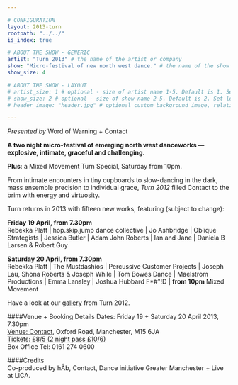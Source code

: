 ```yaml
---

# CONFIGURATION
layout: 2013-turn
rootpath: "../../"
is_index: true

# ABOUT THE SHOW - GENERIC
artist: "Turn 2013" # the name of the artist or company
show: "Micro-festival of new north west dance." # the name of the show
show_size: 4

# ABOUT THE SHOW - LAYOUT
# artist_size: 1 # optional - size of artist name 1-5. Default is 1. Set longer names to lower values
# show_size: 2 # optional - size of show name 2-5. Default is 2. Set longer names to lower values
# header_image: "header.jpg" # optional custom background image, relative to current page

---
```

*Presented by* Word of Warning + Contact    
        
**A two night micro-festival of emerging north west danceworks — explosive, intimate, graceful and challenging.**
        
**Plus**: a Mixed Movement Turn Special, Saturday from 10pm.    
        
From intimate encounters in tiny cupboards to slow-dancing in the dark, mass ensemble precision to individual grace, *Turn 2012* filled Contact to the brim with energy and virtuosity.     
        
Turn returns in 2013 with fifteen new works, featuring (subject to change):    
        
**Friday 19 April, from 7.30pm**    
Rebekka Platt | hop.skip.jump dance collective | Jo Ashbridge | Oblique Strategists | Jessica Butler | Adam John Roberts | Ian and Jane | Daniela B Larsen & Robert Guy        

**Saturday 20 April, from 7.30pm**  
Rebekka Platt | The Mustdashios | Percussive Customer Projects | Joseph Lau, Shona Roberts & Joseph While | Tom Bowes Dance | Maelstrom Productions | Emma Lansley | Joshua Hubbard F\*\#\"\!D | **from 10pm** Mixed Movement        
        
Have a look at our [gallery](/galleries/2012-turn/index.html) from Turn 2012.    

####Venue + Booking Details
Dates: Friday 19 + Saturday 20 April 2013, 7.30pm    
[Venue: Contact](http://contactmcr.com/visit/getting-here/), Oxford Road, Manchester, M15 6JA    
[Tickets: £8/5 (2 night pass £10/6)](http://contactmcr.com/whats-on/1201-turn-2013/)    
Box Office Tel: 0161 274 0600   
       
####Credits         
Co-produced by hÅb, Contact, Dance initiative Greater Manchester + Live at LICA.
